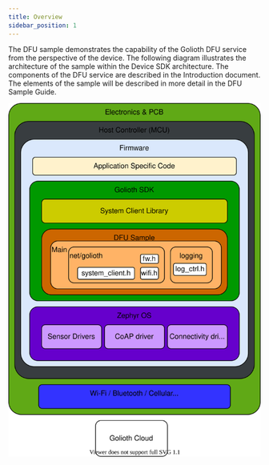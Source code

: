 ```yaml
---
title: Overview
sidebar_position: 1
---
```

The DFU sample demonstrates the capability of the Golioth DFU service from the perspective of the device.  The following diagram illustrates the architecture of the sample within the Device SDK architecture. The components of the DFU service are described in the Introduction document. The elements of the sample will be described in more detail in the DFU Sample Guide.

![Console](../assets/dfu-svg-a4.svg)


[//]: # (Go into detail regarding use of the API in a modular fashion. Detail the process of adding the DFU components to a standard )
[//]: # (sample application like Blinky to encourage the distinguishing of the API from the DFU sample.  Provide some insight into)   
[//]: # (the system_client.c functions that enable the DFU service.)

